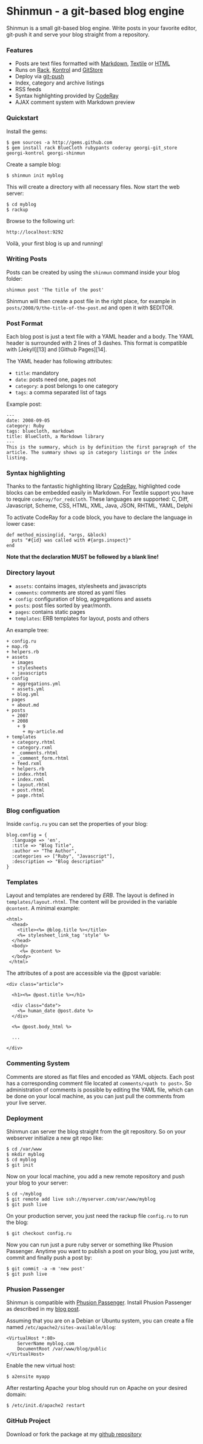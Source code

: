 Shinmun - a git-based blog engine
=================================

Shinmun is a small git-based blog engine. Write posts in your favorite
editor, git-push it and serve your blog straight from a repository.

### Features

* Posts are text files formatted with [Markdown][8], [Textile][9] or [HTML][10]
* Runs on [Rack][6], [Kontrol][3] and [GitStore][7]
* Deploy via [git-push][11]
* Index, category and archive listings
* RSS feeds
* Syntax highlighting provided by [CodeRay][4]
* AJAX comment system with Markdown preview


### Quickstart

Install the gems:

    $ gem sources -a http://gems.github.com
    $ gem install rack BlueCloth rubypants coderay georgi-git_store georgi-kontrol georgi-shinmun

Create a sample blog:

    $ shinmun init myblog

This will create a directory with all necessary files. Now start the
web server:

    $ cd myblog
    $ rackup

Browse to the following url:

    http://localhost:9292

Voilà, your first blog is up and running!


### Writing Posts

Posts can be created by using the `shinmun` command inside your blog
folder:

    shinmun post 'The title of the post'

Shinmun will then create a post file in the right place, for example
in `posts/2008/9/the-title-of-the-post.md` and open it with $EDITOR.


### Post Format

Each blog post is just a text file with a YAML header and a body. The
YAML header is surrounded with 2 lines of 3 dashes. This format is
compatible with [Jekyll][13] and [Github Pages][14].

The YAML header has following attributes:

* `title`: mandatory
* `date`: posts need one, pages not
* `category`: a post belongs to one category
* `tags`: a comma separated list of tags

Example post:

    --- 
    date: 2008-09-05
    category: Ruby
    tags: bluecloth, markdown
    title: BlueCloth, a Markdown library
    ---
    This is the summary, which is by definition the first paragraph of the
    article. The summary shows up in category listings or the index listing.


### Syntax highlighting

Thanks to the fantastic highlighting library [CodeRay][4], highlighted
code blocks can be embedded easily in Markdown. For Textile support
you have to require `coderay/for_redcloth`. These languages are
supported: C, Diff, Javascript, Scheme, CSS, HTML, XML, Java, JSON,
RHTML, YAML, Delphi

To activate CodeRay for a code block, you have to declare the language
in lower case:

    def method_missing(id, *args, &block)
      puts "#{id} was called with #{args.inspect}"
    end             

**Note that the declaration MUST be followed by a blank line!**


### Directory layout

* `assets`: contains images, stylesheets and javascripts
* `comments`: comments are stored as yaml files
* `config`: configuration of blog, aggregations and assets
* `posts`: post files sorted by year/month.
* `pages`: contains static pages
* `templates`: ERB templates for layout, posts and others

An example tree:

    + config.ru
    + map.rb
    + helpers.rb
    + assets
      + images
      + stylesheets
      + javascripts      
    + config
      + aggregations.yml
      + assets.yml
      + blog.yml
    + pages
      + about.md
    + posts
      + 2007
      + 2008
        + 9
          + my-article.md
    + templates
      + category.rhtml
      + category.rxml
      + _comments.rhtml
      + _comment_form.rhtml
      + feed.rxml
      + helpers.rb
      + index.rhtml
      + index.rxml
      + layout.rhtml
      + post.rhtml  
      + page.rhtml


### Blog configuation

Inside `config.ru` you can set the properties of your blog:

    blog.config = {
      :language => 'en',
      :title => "Blog Title",
      :author => "The Author",
      :categories => ["Ruby", "Javascript"],
      :description => "Blog description"
    }


### Templates

Layout and templates are rendered by *ERB*.  The layout is defined in
`templates/layout.rhtml`. The content will be provided in the variable
`@content`. A minimal example:

    <html>
      <head>
        <title><%= @blog.title %></title>
        <%= stylesheet_link_tag 'style' %>
      </head>
      <body>
         <%= @content %>
      </body>
     </html>

The attributes of a post are accessible via the @post variable:

    <div class="article">
     
      <h1><%= @post.title %></h1>
     
      <div class="date">
        <%= human_date @post.date %>
      </div>
     
      <%= @post.body_html %>

      ...      

    </div>


### Commenting System

Comments are stored as flat files and encoded as YAML objects. Each
post has a corresponding comment file located at `comments/<path to
post>`. So administration of comments is possible by editing the YAML
file, which can be done on your local machine, as you can just pull
the comments from your live server.


### Deployment

Shinmun can server the blog straight from the git repository. So on
your webserver initialize a new git repo like:

    $ cd /var/www
    $ mkdir myblog
    $ cd myblog
    $ git init

Now on your local machine, you add a new remote repository and push
your blog to your server:

    $ cd ~/myblog
    $ git remote add live ssh://myserver.com/var/www/myblog
    $ git push live


On your production server, you just need the rackup file `config.ru`
to run the blog:

    $ git checkout config.ru

Now you can run just a pure ruby server or something like Phusion
Passenger. Anytime you want to publish a post on your blog, you
just write, commit and finally push a post by:

    $ git commit -a -m 'new post'
    $ git push live


### Phusion Passenger

Shinmun is compatible with [Phusion Passenger][5]. Install Phusion
Passenger as described in my [blog post][2].

Assuming that you are on a Debian or Ubuntu system, you can create a
file named `/etc/apache2/sites-available/blog`:

    <VirtualHost *:80>
        ServerName myblog.com
        DocumentRoot /var/www/blog/public
    </VirtualHost>

Enable the new virtual host:

    $ a2ensite myapp

After restarting Apache your blog should run on Apache on your desired
domain:

    $ /etc/init.d/apache2 restart


### GitHub Project

Download or fork the package at my [github repository][1]


[1]: http://github.com/georgi/shinmun
[2]: http://www.matthias-georgi.de/2008/9/quick-guide-for-passenger-on-ubuntu-hardy.html
[3]: http://github.com/georgi/kontrol
[4]: http://coderay.rubychan.de/
[5]: http://www.modrails.com/
[6]: http://github.com/rack/rack
[7]: http://github.com/georgi/git_store
[8]: http://daringfireball.net/projects/markdown/
[9]: http://textile.thresholdstate.com/
[10]: http://en.wikipedia.org/wiki/Html
[11]: http://www.kernel.org/pub/software/scm/git/docs/git-push.html
